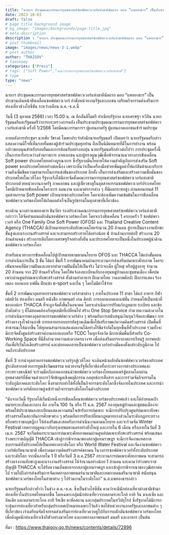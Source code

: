 ```yaml
---
title: "นายกฯ ประชุมคณะกรรมการยุทธศาสตร์ซอฟต์พาวเวอร์แห่งชาตินัดแรก มอบ “แพทองธาร” เป็นประธานเดินหน้าขับเคลื่อนซอฟต์พาวเวอร์ กำชับหน่วยงานรัฐและเอกชน เตรียมกิจกรรมส่งเสริมการท่องเที่ยว"
date: 2023-10-03
draft: false
# page title background image
# bg_image: "images/backgrounds/page-title.jpg"
# meta description
description : "นายกฯ ประชุมคณะกรรมการยุทธศาสตร์ซอฟต์พาวเวอร์แห่งชาตินัดแรก มอบ “แพทองธาร” เป็นประธานเดินหน้าขับเคลื่อนซอฟต์พาวเวอร์ กำชับหน่วยงานรัฐและเอกชน เตรียมกิจกรรมส่งเสริมการท่องเที่ยวช่วงไฮซีซัน ระหว่างเดือน ต.ค.-ธ.ค.นี้"
# post thumbnail
image: "images/news/news-3-1.webp"
# post author
author: "THAIGOV"
# taxonomy
categories: ["Press"]
# tags: ["Soft Power","คณะกรรมการยุทธศาสตร์ซอฟต์พาวเวอร์แห่งชาติ"]
# type
type: "news"
---
```


นายกฯ ประชุมคณะกรรมการยุทธศาสตร์ซอฟต์พาวเวอร์แห่งชาตินัดแรก มอบ “แพทองธาร” เป็นประธานเดินหน้าขับเคลื่อนซอฟต์พาวเวอร์ กำชับหน่วยงานรัฐและเอกชน เตรียมกิจกรรมส่งเสริมการท่องเที่ยวช่วงไฮซีซัน ระหว่างเดือน ต.ค.-ธ.ค.นี้ 

วันนี้ (3 ตุลาคม 2566) เวลา 15.00 น. ณ ตึกสันติไมตรี ทำเนียบรัฐบาล นายเศรษฐา ทวีสิน นายกรัฐมนตรีและรัฐมนตรีว่าการกระทรวงการคลัง เป็นประธานประชุมคณะกรรมการยุทธศาสตร์ซอฟต์พาวเวอร์แห่งชาติ ครั้งที่ 1/2566 โดยมีคณะกรรมการฯ ผู้แทนภาครัฐ ผู้แทนภาคเอกชนเข้าร่วมประชุม

ภายหลังการประชุมฯ นายชัย วัชรงค์ โฆษกประจำสำนักนายกรัฐมนตรี เปิดเผยว่า นายกรัฐมนตรีกล่าวแสดงความดีใจที่เห็นรอยยิ้มของผู้เข้าร่วมประชุมทุกท่าน ถือเป็นนิมิตหมายที่ดีในการทำงาน พร้อมกล่าวขอบคุณสำหรับรอยยิ้มและการต้อนรับอย่างอบอุ่น นายกรัฐมนตรีกล่าวต่อไปว่า การประชุมครั้งนี้เป็นการหารือระหว่างส่วนราชการ ภาคเอกชน และผู้ทรงคุณวุฒิเพื่อพิจารณาแนวทางการขับเคลื่อน Soft power ประเทศไทยอย่างบูรณาการ ซึ่งรัฐบาลมีนโยบายให้ความสำคัญกับการส่งเสริม Soft power ของประเทศไทยอย่างต่อเนื่อง เพราะเห็นว่าเป็นเครื่องมือช่วยเพิ่มมูลค่าให้แก่สินค้าและบริการ รวมถึงเพิ่มขีดความสามารถในการแข่งขันของประเทศ อีกทั้ง เป็นการส่งเสริมและสร้างความเชื่อมั่นของประเทศไทยในเวทีโลก รัฐบาลจึงได้มีการจัดตั้งคณะกรรมการยุทธศาสตร์ซอฟต์พาวเวอร์แห่งชาติ ประกอบด้วยหน่วยงานภาครัฐ ภาคเอกชน และผู้เชี่ยวชาญในอุตสาหกรรมซอฟต์พาวเวอร์ประเทศไทย โดยมีเป้าหมายขับเคลื่อนโครงการ แผนงาน และมาตรการต่าง ๆ ที่มีผลกระทบสูง ผ่านคอนเทนต์ 11 อุตสาหกรรม Soft power เป้าหมายของประเทศไทย โดยจะต้องเพิ่มความเข้มข้นในการขับเคลื่อนซอฟต์พาวเวอร์ของไทยให้เกิดผลสำเร็จเป็นรูปธรรมในทุกสาขาที่เกี่ยวข้อง

ทางด้าน นางสาวแพทองธาร ชินวัตร รองประธานคณะกรรมการยุทธศาสตร์ซอฟต์พาวเวอร์แห่งชาติ กล่าวว่า ได้จัดทำแผนผลักดันซอฟต์พาวเวอร์ของไทย โดยจะเร่งขับเคลื่อน 1 ครอบครัว 1 ซอฟต์พาวเวอร์ หรือ One Family One Soft Power (OFOS) และ Thailand Creative Content Agency (THACCA) มีเป้าหมายยกระดับทักษะคนไทยจำนวน 20 ล้านคน สู่การเป็นแรงงานทักษะขั้นสูงและแรงงานสร้างสรรค์ และจะสามารถสร้างรายได้อย่างน้อย 4 ล้านล้านบาทต่อปี สร้างงาน 20 ล้านตำแหน่ง สร้างการเติบโตทางเศรษฐกิจอย่างยั่งยืน และประเทศไทยจะเป็นหนึ่งในประเทศผู้นำด้านชอฟต์พาวเวอร์ของโลก

สำหรับแนวทางการขับเคลื่อนไปสู่เป้าหมายตามตามนโยบาย OFOS และ THACCA ได้แบ่งขั้นตอนการดำเนินการเป็น 3 ขั้น ได้แก่ ขั้นที่ 1 การพัฒนาคนผ่านกระบวนการส่งเสริมบ่มเพาะศักยภาพ โดยจะเฟ้นหาคนที่มีความฝันและอยากทำความฝันนั้นให้เป็นจริง ไม่ว่าจะเด็ก ผู้ใหญ่ หรือผู้สูงอายุ จำนวน 20 ล้านคน จาก 20 ล้านครัวเรือน โดยให้แจ้งลงทะเบียนกับกองทุนหมู่บ้านและชุมชนเมือง เพื่อบ่มเพาะผ่านศูนย์บ่มเพาะทักษะสร้างสรรค์ ทั้งด้านทำอาหาร ฝึกมวยไทย วาดภาพศิลปะ ฝึกการแสดง ร้องเพลง ออกแบบ แฟชั่น ฝึกแข่ง e-sport และอื่น ๆ โดยไม่มีค่าใช้จ่าย

ขั้นที่ 2 การพัฒนาอุตสาหกรรมซอฟต์พาวเวอร์สาขาต่าง ๆ ภายในประเทศ 11 สาขา ได้แก่ อาหาร กีฬา เฟสติวัล ท่องเที่ยว ดนตรี หนังสือ ภาพยนตร์ เกม ศิลปะ การออกแบบและแฟชั่น กำหนดให้เป็นหน้าที่ขององค์กร THACCA ที่จะถูกจัดตั้งขึ้นในอนาคต โดยจะดำเนินการปรับแก้กฎหมาย ระเบียบ และข้อบังคับต่าง ๆ ที่ไม่สอดคล้องกับยุคสมัยที่เปลี่ยนไป สร้าง One Stop Service อำนวยความสะดวกในการดำเนินการของอุตสาหกรรมชอฟต์พาวเวอร์ต่าง ๆ พร้อมกับการสนับสนุนเงินทุนวิจัยและพัฒนา การสร้างแรงจูงใจด้านภาษี การทลายกรอบบรรทัดฐานเดิมเพื่อให้เสรีภาพแก่ความคิดสร้างสรรค์ เปิดพื้นที่สาธารณะให้มากขึ้น ให้ทุกคนสามารถแสดงผลงานได้อย่างไร้ขีดจำกัดในทุกพื้นที่ทั่วประเทศ รวมทั้งจะมีการจัดตั้งศูนย์สร้างสรรค์งานออกแบบหรือ TCDC ในทุกจังหวัด มีการเพิ่มพื้นที่สำหรับ Co-Working Space ที่มีสิ่งอำนวยความสะดวกครบวงจร เพื่อส่งเสริมบรรยากาศการเรียนรู้ การพบปะกันเพื่อริเริ่มไอเดียสร้างสรรค์ และต่อยอดกลายเป็นซอฟต์พาวเวอร์อย่างมั่นคงตั้งแต่ระดับภูมิภาค ไปจนถึงระดับประเทศ 

ขั้นที่ 3 การนำอุตสาหกรรมชอฟต์พาวเวอร์รุกสู่เวทีโลก จะเดินหน้าผลักดันซอฟต์พาวเวอร์ของประเทศสู่ระดับสากลด้วยการทูตเชิงวัฒนธรรม หน่วยงานรัฐที่เกี่ยวข้องทั้งกระทรวงการต่างประเทศและกระทรวงพาณิชย์ จะร่วมมือกับภาคเอกชนนำซอฟต์พาวเวอร์ของไทยเผยแพร่สู่ตลาดโลกผ่านยุทธศาสตร์ที่ชัดเจนด้วยการวิจัยข้อมูลเชิงพฤติกรรม กลยุทธ์การสื่อสาร และการร่วมจัดกิจกรรมในระดับภูมิภาคและระดับโลก ซึ่งสามารถทำได้ทั้งที่เป็นกิจกรรมระดับโลกซึ่งจัดภายในประเทศ และการนำซอฟต์พาวเวอร์ศักยภาพสูงเข้าร่วมกิจกรรมระดับโลกในต่างประเทศ

“นับจากวันนี้ รัฐบาลได้เริ่มนับหนึ่งการขับเคลื่อนซอฟต์พาวเวอร์ของประเทศแล้ว และได้กำหนดเป้าหมายระยะสั้นและกลาง คือ ภายใน 100 วัน หรือ 11 ม.ค. 2567 กองทุนหมู่บ้านและชุมชนเมืองจะพร้อมให้ประชาชนลงทะเบียนแสดงความสนใจเข้ารับการบ่มเพาะ จะมีการปรับปรุงศูนย์บ่มเพาะทักษะสร้างสรรค์ในสถาบันการศึกษาต่าง ๆ พร้อมกับการปรับเปลี่ยนกฎหมายบางส่วนในระดับกฎกระทรวงหรือพระราชกฤษฎีกา ให้ส่งเสริมและสอดรับการดำเนินงานตามนโยบาย และจะร่วมจัด Winter Festival เทศกาลฤดูหนาวกับกรุงเทพมหานครอย่างยิ่งใหญ่ และภายใน 6 เดือน หรือภายในวันที่ 3 เม.ย. 2567 จะเริ่มต้นกระบวนการบ่มเพาะศักยภาพคนผ่านศูนย์บ่มเพาะทักษะสร้างสรรค์ พร้อมเสนอร่างพระราชบัญญัติ THACCA เข้าสู่การพิจารณาของสภาผู้แทนราษฎร จะมีการจัดงานเทศกาลสงกรานต์ทั้งประเทศให้เป็นเทศกาลระดับโลก หรือ World Water Festival และจัดงานซอฟต์พาวเวอร์ฟอรัมนานาชาติ เพื่อระดมความคิดสร้างสรรค์ของคน  ในวงการซอฟต์พาวเวอร์ทั้งระดับประเทศและระดับโลก จากนั้นภายใน 1 ปี หรือวันที่ 3 ต.ค.2567 กระบวนการบ่มเพาะศักยภาพคน จะสามารถสร้างแรงงานทักษะสูงและแรงงานสร้างสรรค์ ได้จำนวนอย่างน้อย 1 ล้านคน และคาดว่าร่างพระราชบัญญัติ THACCA จะได้รับความเห็นชอบจากสภาผู้แทนราษฎร และเข้าสู่การพิจารณาของวุฒิสภาต่อไป รวมไปถึงการส่งเสริมการจัดเทศกาลภาพยนตร์นานาชาติและเทศกาลดนตรีนานาชาติ สนับสนุนซอฟต์พาวเวอร์ของไทยในสาขาต่าง ๆ ไปร่วมงานในระดับโลก” น.ส.แพทองธารกล่าว

นายกรัฐมนตรีกล่าวย้ำว่า  ในช่วง ต.ค.-ธ.ค. ซึ่งเป็นช่วงไฮซีซัน คาดว่าจะมีนักท่องเที่ยวต่างชาติเข้ามาท่องเที่ยวในประเทศไทยมากขึ้น โดยเฉพาะกลุ่มนักท่องเที่ยวจากตลาดระยะใกล้ อาทิ จีน มาเลเซีย และอินเดีย และตลาดระยะไกล อาทิ รัสเซีย คาซัคสถาน และกลุ่มประเทศในทวีปยุโรป ซึ่งรัฐบาลได้มีการกระตุ้นการท่องเที่ยวสำหรับกลุ่มประเทศเป้าหมายเฉพาะไว้แล้ว ขอให้หน่วยงานภาครัฐและเอกชนต่าง ๆ ที่เกี่ยวข้อง เร่งเตรียมจัดกิจกรรมส่งเสริมการท่องเที่ยวควบคู่ไปกับการผลักดันซอฟต์พาวเวอร์ของไทย เพื่อดึงดูดนักท่องเที่ยวเชิงกีฬาอย่างมวยไทย และเทศกาลภาพยนตร์ ดนตรี และอาหาร เป็นต้น

ที่มา : https://www.thaigov.go.th/news/contents/details/72896
